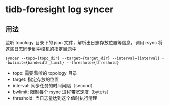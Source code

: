 # tidb-foresight log syncer
## 用法
监听 topology 目录下的 json 文件，解析出日志存放位置等信息，调用 rsync 将这些日志同步到中控机的指定目录中

```
syncer --topo={topo_dir} --target={target_dir} --interval={interval} --bwlimit={bandwidth_limit} --threshold={threshold}
```

- topo: 需要监听的 topology 目录
- target: 指定存放的位置
- interval: 同步任务的时间间隔（second）
- bwlimit: 限制每个 rsync 进程带宽速度（byte/s）
- threshold: 当日志量达到这个值时执行清理
